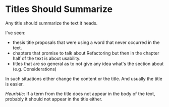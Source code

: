 
# Titles Should Summarize

Any title should summarize the text it heads. 

I've seen:
- thesis title proposals that were using a word that never occurred in the text.
- chapters that promise to talk about Refactoring but then in the chapter half of the text is about usability. 
- titles that are so general as to not give any idea what's the section about (e.g. Considerations)

In such situations either change the content or the title. And usually the title is easier. 


*Heuristic*: If a term from the title does not appear in the body of the text, probably it should not appear in the title either.

